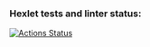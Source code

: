 ### Hexlet tests and linter status:
[![Actions Status](https://github.com/AlekseyImp/php-project-48/workflows/hexlet-check/badge.svg)](https://github.com/AlekseyImp/php-project-48/actions)